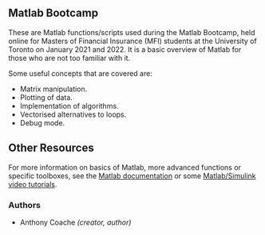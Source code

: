 ## Matlab Bootcamp


These are Matlab functions/scripts used during the Matlab Bootcamp, held online for Masters of Financial Insurance (MFI) students at the University of Toronto on January 2021 and 2022. It is a basic overview of Matlab for those who are not too familiar with it.

Some useful concepts that are covered are:


* Matrix manipulation.
* Plotting of data.
* Implementation of algorithms.
* Vectorised alternatives to loops.
* Debug mode.

## Other Resources

For more information on basics of Matlab, more advanced functions or specific toolboxes, see the [Matlab documentation](https://www.mathworks.com/help/matlab/) or some [Matlab/Simulink video tutorials](https://www.mathworks.com/support/learn-with-matlab-tutorials.html).

### Authors


- Anthony Coache *(creator, author)*
